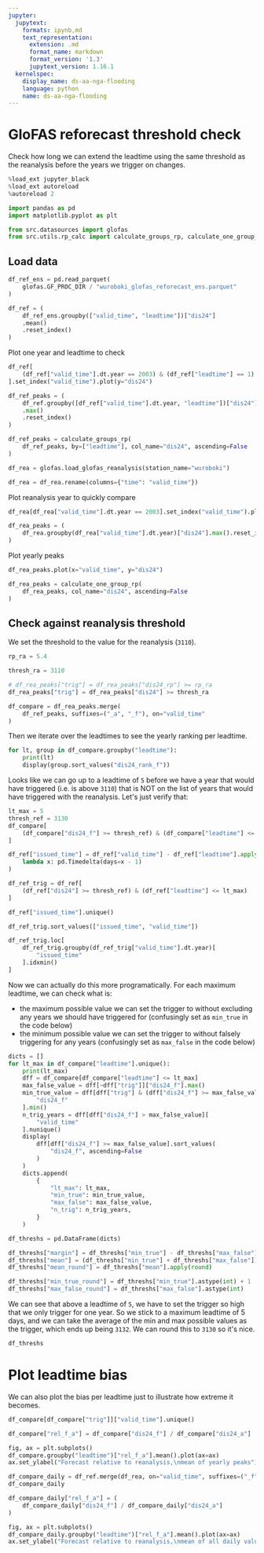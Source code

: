 ```yaml
---
jupyter:
  jupytext:
    formats: ipynb,md
    text_representation:
      extension: .md
      format_name: markdown
      format_version: '1.3'
      jupytext_version: 1.16.1
  kernelspec:
    display_name: ds-aa-nga-flooding
    language: python
    name: ds-aa-nga-flooding
---
```


<!-- #region editable=true slideshow={"slide_type": ""} -->
# GloFAS reforecast threshold check
<!-- markdownlint-disable MD013 -->
Check how long we can extend the leadtime using the same threshold as the reanalysis before the years we trigger on changes.
<!-- #endregion -->

```python
%load_ext jupyter_black
%load_ext autoreload
%autoreload 2
```

```python
import pandas as pd
import matplotlib.pyplot as plt

from src.datasources import glofas
from src.utils.rp_calc import calculate_groups_rp, calculate_one_group_rp
```

## Load data

```python
df_ref_ens = pd.read_parquet(
    glofas.GF_PROC_DIR / "wuroboki_glofas_reforecast_ens.parquet"
)
```

```python
df_ref = (
    df_ref_ens.groupby(["valid_time", "leadtime"])["dis24"]
    .mean()
    .reset_index()
)
```

Plot one year and leadtime to check

```python
df_ref[
    (df_ref["valid_time"].dt.year == 2003) & (df_ref["leadtime"] == 1)
].set_index("valid_time").plot(y="dis24")
```

```python
df_ref_peaks = (
    df_ref.groupby([df_ref["valid_time"].dt.year, "leadtime"])["dis24"]
    .max()
    .reset_index()
)
```

```python
df_ref_peaks = calculate_groups_rp(
    df_ref_peaks, by=["leadtime"], col_name="dis24", ascending=False
)
```

```python
df_rea = glofas.load_glofas_reanalysis(station_name="wuroboki")
```

```python
df_rea = df_rea.rename(columns={"time": "valid_time"})
```

Plot reanalysis year to quickly compare

```python
df_rea[df_rea["valid_time"].dt.year == 2003].set_index("valid_time").plot()
```

```python
df_rea_peaks = (
    df_rea.groupby(df_rea["valid_time"].dt.year)["dis24"].max().reset_index()
)
```

Plot yearly peaks

```python
df_rea_peaks.plot(x="valid_time", y="dis24")
```

```python
df_rea_peaks = calculate_one_group_rp(
    df_rea_peaks, col_name="dis24", ascending=False
)
```

## Check against reanalysis threshold

We set the threshold to the value for the reanalysis (`3110`).

```python
rp_ra = 5.4
```

```python
thresh_ra = 3110
```

```python
# df_rea_peaks["trig"] = df_rea_peaks["dis24_rp"] >= rp_ra
df_rea_peaks["trig"] = df_rea_peaks["dis24"] >= thresh_ra
```

```python
df_compare = df_rea_peaks.merge(
    df_ref_peaks, suffixes=("_a", "_f"), on="valid_time"
)
```

Then we iterate over the leadtimes to see the yearly ranking per leadtime.

```python
for lt, group in df_compare.groupby("leadtime"):
    print(lt)
    display(group.sort_values("dis24_rank_f"))
```

Looks like we can go up to a leadtime of `5` before we have a year that would have triggered (i.e. is above `3110`) that is NOT on the list of years that would have triggered with the reanalysis. Let's just verify that:

```python
lt_max = 5
thresh_ref = 3130
df_compare[
    (df_compare["dis24_f"] >= thresh_ref) & (df_compare["leadtime"] <= lt_max)
]
```

```python
df_ref["issued_time"] = df_ref["valid_time"] - df_ref["leadtime"].apply(
    lambda x: pd.Timedelta(days=x - 1)
)
```

```python
df_ref_trig = df_ref[
    (df_ref["dis24"] >= thresh_ref) & (df_ref["leadtime"] <= lt_max)
]
```

```python
df_ref["issued_time"].unique()
```

```python
df_ref_trig.sort_values(["issued_time", "valid_time"])
```

```python
df_ref_trig.loc[
    df_ref_trig.groupby(df_ref_trig["valid_time"].dt.year)[
        "issued_time"
    ].idxmin()
]
```

Now we can actually do this more programatically. For each maximum leadtime, we can check what is:

- the maximum possible value we can set the trigger to without excluding any years we should have triggered for (confusingly set as `min_true` in the code below)
- the minimum possible value we can set the trigger to without falsely triggering for any years (confusingly set as `max_false` in the code below)

```python
dicts = []
for lt_max in df_compare["leadtime"].unique():
    print(lt_max)
    dff = df_compare[df_compare["leadtime"] <= lt_max]
    max_false_value = dff[~dff["trig"]]["dis24_f"].max()
    min_true_value = dff[dff["trig"] & (dff["dis24_f"] >= max_false_value)][
        "dis24_f"
    ].min()
    n_trig_years = dff[dff["dis24_f"] > max_false_value][
        "valid_time"
    ].nunique()
    display(
        dff[dff["dis24_f"] >= max_false_value].sort_values(
            "dis24_f", ascending=False
        )
    )
    dicts.append(
        {
            "lt_max": lt_max,
            "min_true": min_true_value,
            "max_false": max_false_value,
            "n_trig": n_trig_years,
        }
    )

df_threshs = pd.DataFrame(dicts)
```

```python
df_threshs["margin"] = df_threshs["min_true"] - df_threshs["max_false"]
df_threshs["mean"] = (df_threshs["min_true"] + df_threshs["max_false"]) / 2
df_threshs["mean_round"] = df_threshs["mean"].apply(round)
```

```python
df_threshs["min_true_round"] = df_threshs["min_true"].astype(int) + 1
df_threshs["max_false_round"] = df_threshs["max_false"].astype(int)
```

We can see that above a leadtime of `5`, we have to set the trigger so high that we only trigger for one year. So we stick to a maximum leadtime of 5 days, and we can take the average of the min and max possible values as the trigger, which ends up being `3132`. We can round this to `3130` so it's nice.

```python
df_threshs
```

# Plot leadtime bias

We can also plot the bias per leadtime just to illustrate how extreme it becomes.

```python
df_compare[df_compare["trig"]]["valid_time"].unique()
```

```python
df_compare["rel_f_a"] = df_compare["dis24_f"] / df_compare["dis24_a"]
```

```python
fig, ax = plt.subplots()
df_compare.groupby("leadtime")["rel_f_a"].mean().plot(ax=ax)
ax.set_ylabel("Forecast relative to reanalysis,\nmean of yearly peaks")
```

```python
df_compare_daily = df_ref.merge(df_rea, on="valid_time", suffixes=("_f", "_a"))
df_compare_daily
```

```python
df_compare_daily["rel_f_a"] = (
    df_compare_daily["dis24_f"] / df_compare_daily["dis24_a"]
)
```

```python
fig, ax = plt.subplots()
df_compare_daily.groupby("leadtime")["rel_f_a"].mean().plot(ax=ax)
ax.set_ylabel("Forecast relative to reanalysis,\nmean of all daily values")
```
